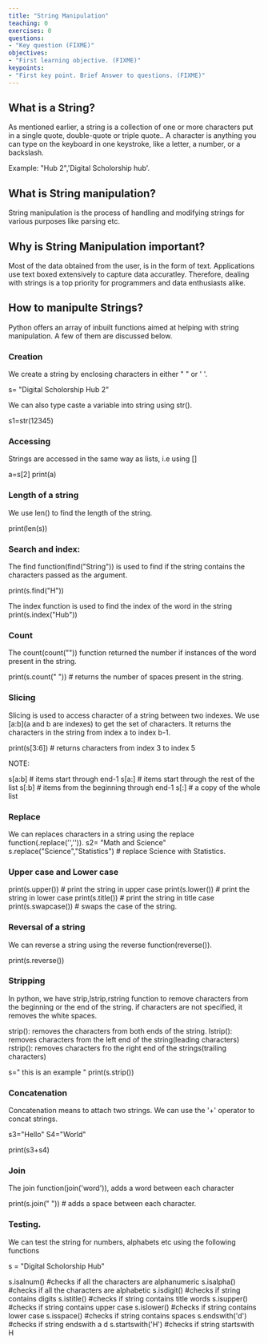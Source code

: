 ```yaml
---
title: "String Manipulation"
teaching: 0
exercises: 0
questions:
- "Key question (FIXME)"
objectives:
- "First learning objective. (FIXME)"
keypoints:
- "First key point. Brief Answer to questions. (FIXME)"
---
```


## What is a String?


As mentioned earlier, a string is a collection of one or more characters put in a single quote, double-quote or triple quote.. A character is anything you can type on the keyboard in one keystroke, like a letter, a number, or a backslash.

Example: "Hub 2",'Digital Scholorship hub'.

## What is String manipulation?

String manipulation is the process of handling and modifying strings for various purposes like parsing etc.

## Why is String Manipulation important?

Most of the data obtained from the user, is in the form of text. Applications use text boxed extensively to capture data accuratley. Therefore, dealing with strings is a top priority for programmers and data enthusiasts alike.

## How to manipulte Strings?

Python offers an array of inbuilt functions aimed at helping with string manipulation. A few of them are discussed below.

### Creation

We create a string by enclosing characters in either " " or  ' '.

s= "Digital Scholorship Hub 2"

We can also type caste a variable into string using str().

s1=str(12345)


### Accessing

Strings are accessed in the same way as lists, i.e using []

a=s[2]
print(a)


### Length of a string

We use len() to find the length of the string.

print(len(s))


### Search and index:

The find function(find("String")) is used to find if the string contains the characters passed as the argument.

print(s.find("H"))


The index function is used to find the index of the word in the string
print(s.index("Hub"))


### Count

The count(count("")) function returned the number if instances of the word present in the string.

print(s.count(" ")) # returns the number of spaces present in the string.


### Slicing

Slicing is used to access character of a string between two indexes. We use [a:b](a and b are indexes) to get the set of characters. It returns the characters in the string from index a to index b-1.

print(s[3:6]) # returns characters from index 3 to index 5

NOTE:

s[a:b] # items start through end-1
s[a:] # items start through the rest of the list
s[:b] # items from the beginning through end-1
s[:] # a copy of the whole list



### Replace

We can replaces characters in a string using the replace function(.replace('','')).
s2= "Math and Science"
s.replace("Science","Statistics") # replace Science with Statistics.


### Upper case and Lower case

print(s.upper()) # print the string in upper case
print(s.lower()) # print the string in lower case
print(s.title()) # print the string in title case
print(s.swapcase()) # swaps the case of the string.


### Reversal of a string

We can reverse a string using the reverse function(reverse()).

print(s.reverse())


### Stripping

In python, we have strip,lstrip,rstring function to remove characters from the beginning or the end of the string. if characters are not specified, it removes the white spaces.

strip(): removes the characters from both ends of the string.
lstrip(): removes characters from the left end of the string(leading characters)
rstrip(): removes characters fro the right end of the strings(trailing characters)

s=" this is an example "
print(s.strip())


### Concatenation

Concatenation means to attach two strings. We can use the '+' operator to concat strings.

s3="Hello"
S4="World"

print(s3+s4)


### Join

The join function(join('word')), adds a word between each character

print(s.join(" ")) # adds a space between each character.


### Testing.

We can test the string for numbers, alphabets etc using the following functions

s = "Digital Scholorship Hub"

s.isalnum() #checks if all the characters are alphanumeric 
s.isalpha() #checks if all the characters are alphabetic
s.isdigit() #checks if string contains digits
s.istitle() #checks if string contains title words
s.isupper() #checks if string contains upper case
s.islower() #checks if string contains lower case
s.isspace() #checks if string contains spaces
s.endswith('d') #checks if string endswith a d
s.startswith('H') #checks if string startswith H

